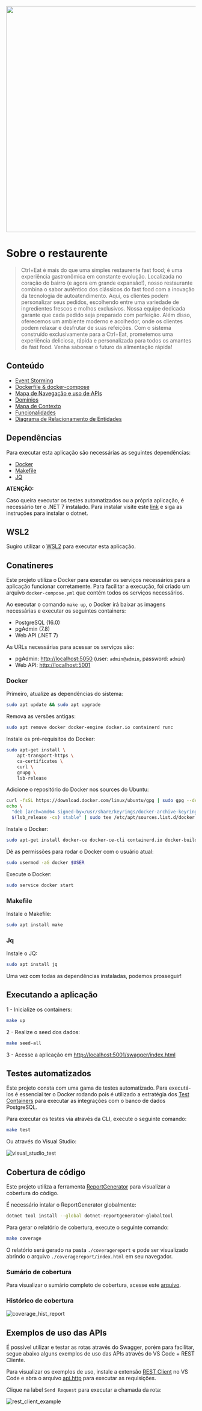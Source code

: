 <p align="center">
    <img src="./docs/assets/Ctrl+Eat-logos_v2.jpeg" width="600"/>
</p>

# Sobre o restaurente

> Ctrl+Eat é mais do que uma simples restaurente fast food; é uma experiência gastronômica em constante evolução. Localizada no coração do bairro (e agora em grande expansão!), nosso restaurante combina o sabor autêntico dos clássicos do fast food com a inovação da tecnologia de autoatendimento. Aqui, os clientes podem personalizar seus pedidos, escolhendo entre uma variedade de ingredientes frescos e molhos exclusivos. Nossa equipe dedicada garante que cada pedido seja preparado com perfeição. Além disso, oferecemos um ambiente moderno e acolhedor, onde os clientes podem relaxar e desfrutar de suas refeições. Com o sistema construído exclusivamente para a Ctrl+Eat, prometemos uma experiência deliciosa, rápida e personalizada para todos os amantes de fast food. Venha saborear o futuro da alimentação rápida!

## Conteúdo

- [Event Storming](https://miro.com/app/board/uXjVMlp82Do=/?share_link_id=110707337684)
- [Dockerfile & docker-compose](./docs/features/06%20Docker/docker.md)
- [Mapa de Navegação e uso de APIs](https://miro.com/app/board/uXjVNXQyIeY=/?share_link_id=702397873101)
- [Domínios](./docs/features/00%20Domínios/dominios.md)
- [Mapa de Contexto](./docs/features/01%20Mapa%20de%20Contexto/mapa_contexto.md)
- [Funcionalidades](./docs/features/features.md)
- [Diagrama de Relacionamento de Entidades](./docs/database/database.md)

## Dependências

Para executar esta aplicação são necessárias as seguintes dependências:

- [Docker](https://docs.docker.com/engine/install/)
- [Makefile](https://linuxhint.com/install-make-ubuntu/)
- [JQ](https://jqlang.github.io/jq/)

**ATENÇÃO:**

Caso queira executar os testes automatizados ou a própria aplicação, é necessário ter o .NET 7 instalado. Para instalar visite este [link](https://learn.microsoft.com/en-us/dotnet/core/install/linux-ubuntu) e siga as instruções para instalar o dotnet.

## WSL2

Sugiro utilizar o [WSL2](https://learn.microsoft.com/pt-br/windows/wsl/install) para executar esta aplicação.

## Conatineres

Este projeto utiliza o Docker para executar os serviços necessários para a aplicação funcionar corretamente. Para facilitar a execução, foi criado um arquivo `docker-compose.yml` que contém todos os serviços necessários.

Ao executar o comando `make up`, o Docker irá baixar as imagens necessárias e executar os seguintes containers:

- PostgreSQL (16.0)
- pgAdmin (7.8)
- Web API (.NET 7)

As URLs necessárias para acessar os serviços são:
- pgAdmin: [http://localhost:5050](http://localhost:5050) (user: `admin@admin`, password: `admin`)
- Web API: [http://localhost:5001](http://localhost:5001/swagger/index.html)


### Docker

Primeiro, atualize as dependências do sistema:
```bash
sudo apt update && sudo apt upgrade
```

Remova as versões antigas:    
```bash
sudo apt remove docker docker-engine docker.io containerd runc
```

Instale os pré-requisitos do Docker:
```bash
sudo apt-get install \
    apt-transport-https \
    ca-certificates \
    curl \
    gnupg \
    lsb-release
```

Adicione o repositório do Docker nos sources do Ubuntu:
```bash
curl -fsSL https://download.docker.com/linux/ubuntu/gpg | sudo gpg --dearmor -o /usr/share/keyrings/docker-archive-keyring.gpg
echo \
  "deb [arch=amd64 signed-by=/usr/share/keyrings/docker-archive-keyring.gpg] https://download.docker.com/linux/ubuntu \
  $(lsb_release -cs) stable" | sudo tee /etc/apt/sources.list.d/docker.list > /dev/null
```

Instale o Docker:
```bash
sudo apt-get install docker-ce docker-ce-cli containerd.io docker-buildx-plugin docker-compose-plugin
```

Dê as permissões para rodar o Docker com o usuário atual:
```bash
sudo usermod -aG docker $USER
```

Execute o Docker:
```bash
sudo service docker start
```

### Makefile

Instale o Makefile:
```bash
sudo apt install make
```

### Jq

Instale o JQ:
```bash
sudo apt install jq
```

Uma vez com todas as dependências instaladas, podemos prosseguir!

## Executando a aplicação

1 - Inicialize os containers:
```bash
make up
```

2 - Realize o seed dos dados:
```bash
make seed-all
```

3 - Acesse a aplicação em [http://localhost:5001/swagger/index.html](http://localhost:5001/swagger/index.html)

## Testes automatizados

Este projeto consta com uma gama de testes automatizado. Para executá-los é essencial ter o Docker rodando pois é utilizado a estratégia dos [Test Containers](https://dotnet.testcontainers.org/) para executar as integrações com o banco de dados PostgreSQL.

Para executar os testes via através da CLI, execute o seguinte comando:
```bash
make test
```

Ou através do Visual Studio:

![visual_studio_test](./docs/assets/visual_studio_test.png)

## Cobertura de código

Este projeto utiliza a ferramenta [ReportGenerator](https://reportgenerator.io/) para visualizar a cobertura do código.

É necessário intalar o ReportGenerator globalmente:
```bash
dotnet tool install --global dotnet-reportgenerator-globaltool
```

Para gerar o relatório de cobertura, execute o seguinte comando:
```bash
make coverage
```

O relatório será gerado na pasta `./coveragereport` e pode ser visualizado abrindo o arquivo `./coveragereport/index.html` em seu navegador.

### Sumário de cobertura
Para visualizar o sumário completo de cobertura, acesse este [arquivo](./coveragereport/SummaryGithub.md).

### Histórico de cobertura
![coverage_hist_report](./coveragereport/CoverageHistory.svg)

## Exemplos de uso das APIs

É possível utilizar e testar as rotas através do Swagger, porém para facilitar, segue abaixo alguns exemplos de uso das APIs através do VS Code + REST Cliente.

Para visualizar os exemplos de uso, instale a extensão [REST Client](https://marketplace.visualstudio.com/items?itemName=humao.rest-client) no VS Code e abra o arquivo [api.http](./api/CtrlEat/src/Adapters/Driving/Web.Api/api.http) para executar as requisições.

Clique na label `Send Request` para executar a chamada da rota:

![rest_client_example](./docs/assets/rest_client_example.png)